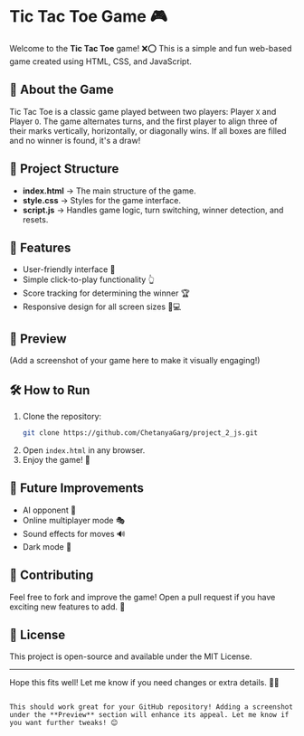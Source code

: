 # Tic Tac Toe Game 🎮

Welcome to the **Tic Tac Toe** game! ❌⭕ This is a simple and fun web-based game created using HTML, CSS, and JavaScript.

## 📌 About the Game
Tic Tac Toe is a classic game played between two players: Player `X` and Player `O`. The game alternates turns, and the first player to align three of their marks vertically, horizontally, or diagonally wins. If all boxes are filled and no winner is found, it's a draw!

## 📂 Project Structure
- **index.html** → The main structure of the game.
- **style.css** → Styles for the game interface.
- **script.js** → Handles game logic, turn switching, winner detection, and resets.

## 🚀 Features
- User-friendly interface 🎨
- Simple click-to-play functionality 👆
- Score tracking for determining the winner 🏆
- Responsive design for all screen sizes 📱💻

## 📸 Preview
(Add a screenshot of your game here to make it visually engaging!)

## 🛠️ How to Run
1. Clone the repository:
   ```bash
   git clone https://github.com/ChetanyaGarg/project_2_js.git
   ```
2. Open `index.html` in any browser.
3. Enjoy the game! 🎉

## 🎯 Future Improvements
- AI opponent 🤖
- Online multiplayer mode 🎭
- Sound effects for moves 🔊
- Dark mode 🌙

## 👏 Contributing
Feel free to fork and improve the game! Open a pull request if you have exciting new features to add. 🚀

## 📝 License
This project is open-source and available under the MIT License.

---

Hope this fits well! Let me know if you need changes or extra details. 🚀😃
``` 

This should work great for your GitHub repository! Adding a screenshot under the **Preview** section will enhance its appeal. Let me know if you want further tweaks! 😊
